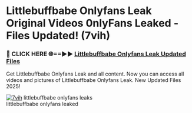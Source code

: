 # Littlebuffbabe Onlyfans Leak Original Videos 0nlyFans Leaked - Files Updated! (7vih)

<h3>🔴 CLICK HERE 🌐==►► <a href="https://tinyurl.com/2jnfzry5" rel="nofollow">Littlebuffbabe Onlyfans Leak Updated Files</a></h3>

Get Littlebuffbabe Onlyfans Leak and all content. Now you can access all videos and pictures of Littlebuffbabe Onlyfans Leak. New Updated Files 2025!

[![7vih](https://i.imgur.com/GyGTBgg.gif)](https://tinyurl.com/2jnfzry5)
littlebuffbabe onlyfans leaks<br>
littlebuffbabe onlyfans leaked
